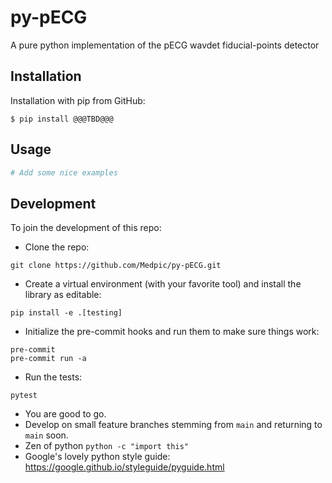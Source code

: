 # py-pECG
A pure python implementation of the pECG wavdet fiducial-points detector

## Installation
Installation with pip from GitHub:
```
$ pip install @@@TBD@@@
```


## Usage
```python
# Add some nice examples
```


## Development
To join the development of this repo:
- Clone the repo:
```commandline
git clone https://github.com/Medpic/py-pECG.git
```
- Create a virtual environment (with your favorite tool) and install the library as editable:
```commandline
pip install -e .[testing]
```
- Initialize the pre-commit hooks and run them to make sure things work:
```commandline
pre-commit
pre-commit run -a
```
- Run the tests:
```commandline
pytest
```
- You are good to go.
- Develop on small feature branches stemming from `main` and returning to `main` soon.
- Zen of python `python -c "import this"`
- Google's lovely python style guide: https://google.github.io/styleguide/pyguide.html

